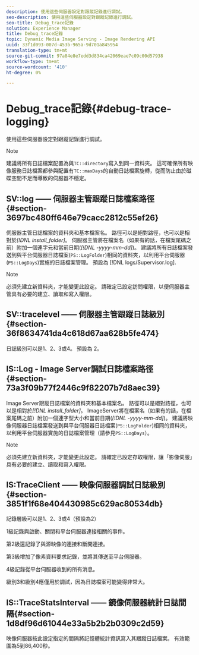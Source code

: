 ```yaml
---
description: 使用這些伺服器設定對跟蹤記錄進行調試。
seo-description: 使用這些伺服器設定對跟蹤記錄進行調試。
seo-title: Debug_trace記錄
solution: Experience Manager
title: Debug_trace記錄
topic: Dynamic Media Image Serving - Image Rendering API
uuid: 33f1d093-007d-453b-965a-9d701a845954
translation-type: tm+mt
source-git-commit: 97a84e8e7edd3d834ca42069eae7c09c00d57938
workflow-type: tm+mt
source-wordcount: '410'
ht-degree: 0%

---
```



# Debug_trace記錄{#debug-trace-logging}

使用這些伺服器設定對跟蹤記錄進行調試。

>[!NOTE]
>
>建議將所有日誌檔案配置為與`TC::directory`寫入到同一資料夾。 這可確保所有映像服務日誌檔案都參與配置有`TC::maxDays`的自動日誌檔案旋轉，從而防止由於磁碟空間不足而導致的伺服器不穩定。

## SV::log —— 伺服器主管跟蹤日誌檔案路徑{#section-3697bc480ff646e79cacc2812c55ef26}

伺服器主管日誌檔案的資料夾和基本檔案名。 路徑可以是絕對路徑，也可以是相對於&#x200B;*[!DNL install_folder]*。 伺服器主管將在檔案名（如果有的話，在檔案尾碼之前）附加一個連字元和當前日期(*[!DNL -yyyy-mm-dd]*)。 建議將所有日誌檔案發送到與平台伺服器日誌檔案(`PS::LogFolder`)相同的資料夾，以利用平台伺服器(`PS::LogDays`)實施的日誌檔案管理。 預設為 [!DNL logs/Supervisor.log].

>[!NOTE]
>
>必須先建立新資料夾，才能變更此設定。 請確定已設定訪問權限，以便伺服器主管具有必要的建立、讀取和寫入權限。

## SV::tracelevel —— 伺服器主管跟蹤日誌級別{#section-36f8634741da4c618d67aa628b5fe474}

日誌級別可以是1、2、3或4。 預設為 2。

## IS::Log - Image Server調試日誌檔案路徑{#section-73a3f09b77f2446c9f82207b7d8aec39}

Image Server跟蹤日誌檔案的資料夾和基本檔案名。 路徑可以是絕對路徑，也可以是相對於&#x200B;*[!DNL install_folder]*。 ImageServer將在檔案名（如果有的話，在檔案尾碼之前）附加一個連字型大小和當前日期(*[!DNL -yyyy-mm-dd]*)。 建議將映像伺服器日誌檔案發送到與平台伺服器日誌檔案(`PS::LogFolder`)相同的資料夾，以利用平台伺服器實施的日誌檔案管理（請參見`PS::LogDays`）。

>[!NOTE]
>
>必須先建立新資料夾，才能變更此設定。 請確定已設定存取權限，讓「影像伺服」具有必要的建立、讀取和寫入權限。

## IS:TraceClient —— 映像伺服器調試日誌級別{#section-3851f1f68e404430985c629ac80534db}

記錄層級可以是1、2、3或4（預設為2）

1級記錄與啟動、關閉和平台伺服器連接相關的事件。

第2級還記錄了與源映像的連接和斷開連接。

第3級增加了像素資料要求記錄，並將其傳送至平台伺服器。

4級記錄從平台伺服器收到的所有消息。

級別3和級別4應僅用於調試，因為日誌檔案可能變得非常大。

## IS::TraceStatsInterval —— 鏡像伺服器統計日誌間隔{#section-1d8df96d61044e33a5b2b2b0309c2d59}

映像伺服器按此設定指定的間隔將記憶體統計資訊寫入其跟蹤日誌檔案。 有效範圍為5到86,400秒。
